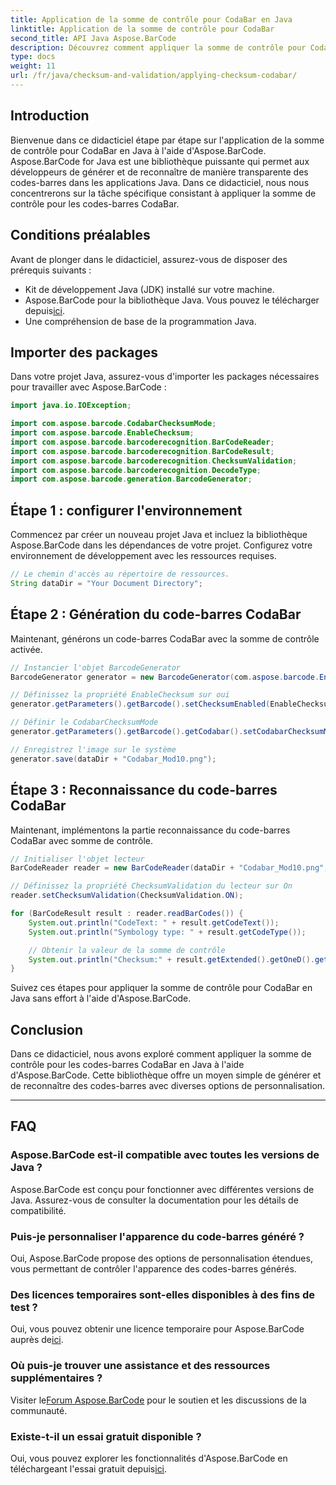 ```yaml
---
title: Application de la somme de contrôle pour CodaBar en Java
linktitle: Application de la somme de contrôle pour CodaBar
second_title: API Java Aspose.BarCode
description: Découvrez comment appliquer la somme de contrôle pour CodaBar en Java à l'aide d'Aspose.BarCode. Générez et reconnaissez des codes-barres sans effort avec ce guide étape par étape.
type: docs
weight: 11
url: /fr/java/checksum-and-validation/applying-checksum-codabar/
---
```


## Introduction

Bienvenue dans ce didacticiel étape par étape sur l'application de la somme de contrôle pour CodaBar en Java à l'aide d'Aspose.BarCode. Aspose.BarCode for Java est une bibliothèque puissante qui permet aux développeurs de générer et de reconnaître de manière transparente des codes-barres dans les applications Java. Dans ce didacticiel, nous nous concentrerons sur la tâche spécifique consistant à appliquer la somme de contrôle pour les codes-barres CodaBar.

## Conditions préalables

Avant de plonger dans le didacticiel, assurez-vous de disposer des prérequis suivants :

- Kit de développement Java (JDK) installé sur votre machine.
-  Aspose.BarCode pour la bibliothèque Java. Vous pouvez le télécharger depuis[ici](https://releases.aspose.com/barcode/java/).
- Une compréhension de base de la programmation Java.

## Importer des packages

Dans votre projet Java, assurez-vous d'importer les packages nécessaires pour travailler avec Aspose.BarCode :

```java
import java.io.IOException;

import com.aspose.barcode.CodabarChecksumMode;
import com.aspose.barcode.EnableChecksum;
import com.aspose.barcode.barcoderecognition.BarCodeReader;
import com.aspose.barcode.barcoderecognition.BarCodeResult;
import com.aspose.barcode.barcoderecognition.ChecksumValidation;
import com.aspose.barcode.barcoderecognition.DecodeType;
import com.aspose.barcode.generation.BarcodeGenerator;
```

## Étape 1 : configurer l'environnement

Commencez par créer un nouveau projet Java et incluez la bibliothèque Aspose.BarCode dans les dépendances de votre projet. Configurez votre environnement de développement avec les ressources requises.

```java
// Le chemin d'accès au répertoire de ressources.
String dataDir = "Your Document Directory";
```

## Étape 2 : Génération du code-barres CodaBar

Maintenant, générons un code-barres CodaBar avec la somme de contrôle activée.

```java
// Instancier l'objet BarcodeGenerator
BarcodeGenerator generator = new BarcodeGenerator(com.aspose.barcode.EncodeTypes.CODABAR, "1234567890");

// Définissez la propriété EnableChecksum sur oui
generator.getParameters().getBarcode().setChecksumEnabled(EnableChecksum.YES);

// Définir le CodabarChecksumMode
generator.getParameters().getBarcode().getCodabar().setCodabarChecksumMode(CodabarChecksumMode.MOD_10);

// Enregistrez l'image sur le système
generator.save(dataDir + "Codabar_Mod10.png");
```

## Étape 3 : Reconnaissance du code-barres CodaBar

Maintenant, implémentons la partie reconnaissance du code-barres CodaBar avec somme de contrôle.

```java
// Initialiser l'objet lecteur
BarCodeReader reader = new BarCodeReader(dataDir + "Codabar_Mod10.png", DecodeType.CODABAR);

// Définissez la propriété ChecksumValidation du lecteur sur On
reader.setChecksumValidation(ChecksumValidation.ON);

for (BarCodeResult result : reader.readBarCodes()) {
    System.out.println("CodeText: " + result.getCodeText());
    System.out.println("Symbology type: " + result.getCodeType());

    // Obtenir la valeur de la somme de contrôle
    System.out.println("Checksum:" + result.getExtended().getOneD().getCheckSum());
}
```

Suivez ces étapes pour appliquer la somme de contrôle pour CodaBar en Java sans effort à l'aide d'Aspose.BarCode.

## Conclusion

Dans ce didacticiel, nous avons exploré comment appliquer la somme de contrôle pour les codes-barres CodaBar en Java à l'aide d'Aspose.BarCode. Cette bibliothèque offre un moyen simple de générer et de reconnaître des codes-barres avec diverses options de personnalisation.

---

## FAQ

### Aspose.BarCode est-il compatible avec toutes les versions de Java ?
Aspose.BarCode est conçu pour fonctionner avec différentes versions de Java. Assurez-vous de consulter la documentation pour les détails de compatibilité.

### Puis-je personnaliser l'apparence du code-barres généré ?
Oui, Aspose.BarCode propose des options de personnalisation étendues, vous permettant de contrôler l'apparence des codes-barres générés.

### Des licences temporaires sont-elles disponibles à des fins de test ?
 Oui, vous pouvez obtenir une licence temporaire pour Aspose.BarCode auprès de[ici](https://purchase.aspose.com/temporary-license/).

### Où puis-je trouver une assistance et des ressources supplémentaires ?
 Visiter le[Forum Aspose.BarCode](https://forum.aspose.com/c/barcode/13) pour le soutien et les discussions de la communauté.

### Existe-t-il un essai gratuit disponible ?
 Oui, vous pouvez explorer les fonctionnalités d'Aspose.BarCode en téléchargeant l'essai gratuit depuis[ici](https://releases.aspose.com/).